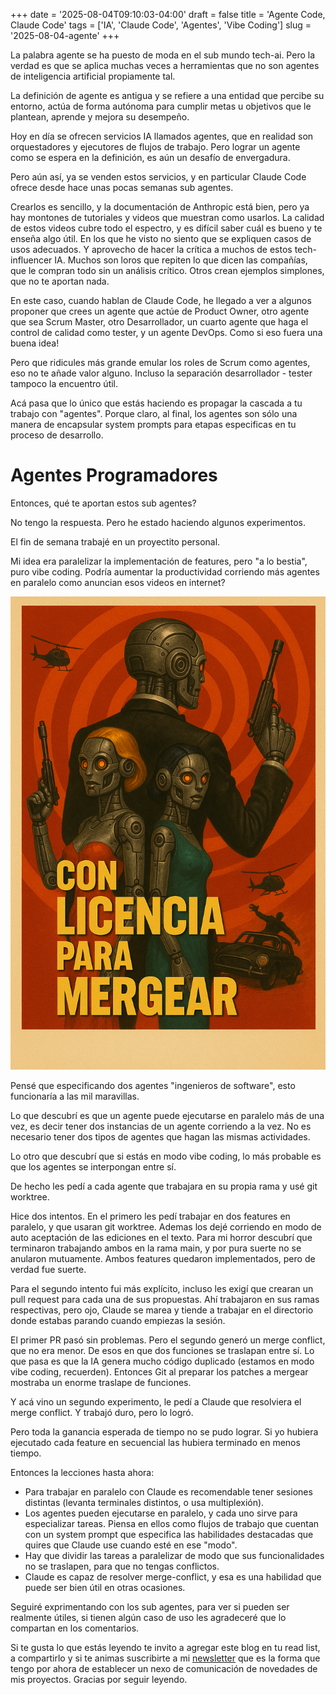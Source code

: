 +++
date = '2025-08-04T09:10:03-04:00'
draft = false
title = 'Agente Code, Claude Code'
tags = ['IA', 'Claude Code', 'Agentes', 'Vibe Coding']
slug = '2025-08-04-agente'
+++

La palabra agente se ha puesto de moda en el sub mundo tech-ai. Pero la verdad es que se aplica muchas veces a herramientas que no son agentes de inteligencia artificial propiamente tal.

La definición de agente es antigua y se refiere a una entidad que percibe su entorno, actúa de forma autónoma para cumplir metas u objetivos que le plantean, aprende y mejora su desempeño.

Hoy en día se ofrecen servicios IA llamados agentes, que en realidad son orquestadores y ejecutores de flujos de trabajo.
Pero lograr un agente como se espera en la definición, es aún un desafío de envergadura.

Pero aún así, ya se venden estos servicios, y en particular Claude Code ofrece desde hace unas pocas semanas sub agentes.

Crearlos es sencillo, y la documentación de Anthropic está bien, pero ya hay montones de tutoriales y videos que muestran como usarlos.
La calidad de estos videos cubre todo el espectro, y es difícil saber cuál es bueno y te enseña algo útil.
En los que he visto no siento que se expliquen casos de usos adecuados. Y aprovecho de hacer la crítica a muchos de estos tech-influencer IA.
Muchos son loros que repiten lo que dicen las compañías, que le compran todo sin un análisis crítico.
Otros crean ejemplos simplones, que no te aportan nada.

En este caso, cuando hablan de Claude Code, he llegado a ver a algunos proponer que crees un agente que actúe de Product Owner,
otro agente que sea Scrum Master,
otro Desarrollador, un cuarto agente que haga el control de calidad como tester, y un agente DevOps.
Como si eso fuera una buena idea!

Pero que ridicules más grande emular los roles de Scrum como agentes, eso no te añade valor alguno.
Incluso la separación desarrollador - tester tampoco la encuentro útil.

Acá pasa que lo único que estás haciendo es propagar la cascada a tu trabajo con "agentes".
Porque claro, al final, los agentes son sólo una manera de encapsular system prompts para etapas especificas
en tu proceso de desarrollo.

# Agentes Programadores

Entonces, qué te aportan estos sub agentes?

No tengo la respuesta. Pero he estado haciendo algunos experimentos.

El fin de semana trabajé en un proyectito personal.

Mi idea era paralelizar la implementación de features, pero "a lo bestia", puro vibe coding. Podría aumentar la productividad
corriendo más agentes en paralelo como anuncian esos videos en internet?

![](agentes.png)

Pensé que especificando dos agentes "ingenieros de software", esto funcionaría a las mil maravillas.

Lo que descubrí es que un agente puede ejecutarse en paralelo más de una vez, es decir tener dos instancias de un agente corriendo a la vez.
No es necesario tener dos tipos de agentes que hagan las mismas actividades.

Lo otro que descubrí que si estás en modo vibe coding, lo más probable es que los agentes se interpongan entre sí.

De hecho les pedí a cada agente que trabajara en su propia rama y usé git worktree.

Hice dos intentos. En el primero les pedí trabajar en dos features en paralelo, y que usaran git worktree.
Ademas los dejé corriendo en modo de auto aceptación de las ediciones en el texto.
Para mi horror descubrí que terminaron trabajando ambos en la rama main, y por pura suerte no se anularon mutuamente.
Ambos features quedaron implementados, pero de verdad fue suerte.

Para el segundo intento fui más explícito, incluso les exigí que crearan un pull request para cada una de sus propuestas.
Ahí trabajaron en sus ramas respectivas, pero ojo, Claude se marea y tiende a trabajar en el directorio donde estabas parando
cuando empiezas la sesión.

El primer PR pasó sin problemas. Pero el segundo generó un merge conflict, que no era menor. De esos en que dos
funciones se traslapan entre sí. Lo que pasa es que la IA genera mucho código duplicado (estamos en modo vibe coding, recuerden).
Entonces Git al preparar los patches a mergear mostraba un enorme traslape de funciones.

Y acá vino un segundo experimento, le pedí a Claude que resolviera el merge conflict. Y trabajó duro, pero lo logró.

Pero toda la ganancia esperada de tiempo no se pudo lograr. Si yo hubiera ejecutado cada feature en secuencial
las hubiera terminado en menos tiempo.

Entonces la lecciones hasta ahora:

- Para trabajar en paralelo con Claude es recomendable tener sesiones distintas (levanta terminales distintos, o usa multiplexión).
- Los agentes pueden ejecutarse en paralelo, y cada uno sirve para especializar tareas.
Piensa en ellos como flujos de trabajo que cuentan con un system prompt que especifica las habilidades destacadas
que quires que Claude use cuando esté en ese "modo".
- Hay que dividir las tareas a paralelizar de modo que sus funcionalidades no se traslapen, para que no tengas conflictos.
- Claude es capaz de resolver merge-conflict, y esa es una habilidad que puede ser bien útil en otras ocasiones.

Seguiré exprimentando con los sub agentes, para ver si pueden ser realmente útiles, si tienen algún caso de uso
les agradeceré que lo compartan en los comentarios.

Si te gusta lo que estás leyendo te invito a agregar este blog en tu read list, a compartirlo y si te animas suscribirte a mi [newsletter](https://newsletter.lnds.net) que es la forma que tengo por ahora de establecer un nexo de comunicación de novedades
de mis proyectos. Gracias por seguir leyendo.

